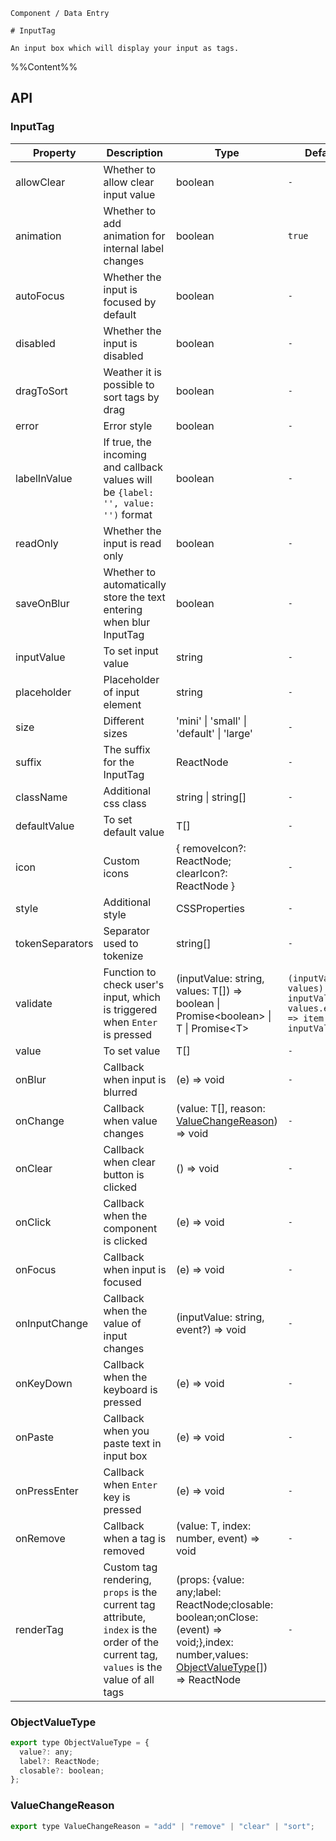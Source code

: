 `````
Component / Data Entry

# InputTag

An input box which will display your input as tags.
`````

%%Content%%

## API

### InputTag

|Property|Description|Type|DefaultValue|Version|
|---|---|---|---|---|
|allowClear|Whether to allow clear input value|boolean |`-`|-|
|animation|Whether to add animation for internal label changes|boolean |`true`|2.15.0|
|autoFocus|Whether the input is focused by default|boolean |`-`|-|
|disabled|Whether the input is disabled|boolean |`-`|-|
|dragToSort|Weather it is possible to sort tags by drag|boolean |`-`|2.27.0|
|error|Error style|boolean |`-`|-|
|labelInValue|If true, the incoming and callback values will be `{label: '', value: '')` format|boolean |`-`|-|
|readOnly|Whether the input is read only|boolean |`-`|-|
|saveOnBlur|Whether to automatically store the text entering when blur InputTag|boolean |`-`|2.25.0|
|inputValue|To set input value|string |`-`|-|
|placeholder|Placeholder of input element|string |`-`|-|
|size|Different sizes|'mini' \| 'small' \| 'default' \| 'large' |`-`|-|
|suffix|The suffix for the InputTag|ReactNode |`-`|-|
|className|Additional css class|string \| string[] |`-`|-|
|defaultValue|To set default value|T[] |`-`|-|
|icon|Custom icons|{ removeIcon?: ReactNode; clearIcon?: ReactNode } |`-`|-|
|style|Additional style|CSSProperties |`-`|-|
|tokenSeparators|Separator used to tokenize|string[] |`-`|2.44.0|
|validate|Function to check user's input, which is triggered when `Enter` is pressed|(inputValue: string, values: T[]) =&gt; boolean \| Promise&lt;boolean&gt; \| T \| Promise&lt;T&gt; |`(inputValue, values) => inputValue && values.every((item) => item !== inputValue)`|return type T and `Promise<T>` in 2.37.0|
|value|To set value|T[] |`-`|-|
|onBlur|Callback when input is blurred|(e) => void |`-`|-|
|onChange|Callback when value changes|(value: T[], reason: [ValueChangeReason](#valuechangereason)) => void |`-`|`reason` in 2.27.0|
|onClear|Callback when clear button is clicked|() => void |`-`|2.20.0|
|onClick|Callback when the component is clicked|(e) => void |`-`|-|
|onFocus|Callback when input is focused|(e) => void |`-`|-|
|onInputChange|Callback when the value of input changes|(inputValue: string, event?) => void |`-`|-|
|onKeyDown|Callback when the keyboard is pressed|(e) => void |`-`|-|
|onPaste|Callback when you paste text in input box|(e) => void |`-`|-|
|onPressEnter|Callback when `Enter` key is pressed|(e) => void |`-`|-|
|onRemove|Callback when a tag is removed|(value: T, index: number, event) => void |`-`|-|
|renderTag|Custom tag rendering, `props` is the current tag attribute, `index` is the order of the current tag, `values` is the value of all tags|(props: {value: any;label: ReactNode;closable: boolean;onClose: (event) => void;},index: number,values: [ObjectValueType](#objectvaluetype)[]) => ReactNode |`-`|index、values added in 2.15.0|

### ObjectValueType

```js
export type ObjectValueType = {
  value?: any;
  label?: ReactNode;
  closable?: boolean;
};
```

### ValueChangeReason

```js
export type ValueChangeReason = "add" | "remove" | "clear" | "sort";
```
